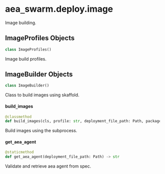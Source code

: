 <a id="aea_swarm.deploy.image"></a>

# aea`_`swarm.deploy.image

Image building.

<a id="aea_swarm.deploy.image.ImageProfiles"></a>

## ImageProfiles Objects

```python
class ImageProfiles()
```

Image build profiles.

<a id="aea_swarm.deploy.image.ImageBuilder"></a>

## ImageBuilder Objects

```python
class ImageBuilder()
```

Class to build images using skaffold.

<a id="aea_swarm.deploy.image.ImageBuilder.build_images"></a>

#### build`_`images

```python
@classmethod
def build_images(cls, profile: str, deployment_file_path: Path, packages_dir: Path, build_dir: Path, skaffold_dir: Path, version: str, push: bool = False) -> None
```

Build images using the subprocess.

<a id="aea_swarm.deploy.image.ImageBuilder.get_aea_agent"></a>

#### get`_`aea`_`agent

```python
@staticmethod
def get_aea_agent(deployment_file_path: Path) -> str
```

Validate and retrieve aea agent from spec.

